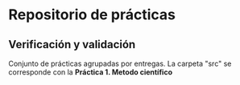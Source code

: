 # Repositorio de prácticas
## Verificación y validación
Conjunto de prácticas agrupadas por entregas.
La carpeta "src" se corresponde con la **Práctica 1. Metodo científico**
